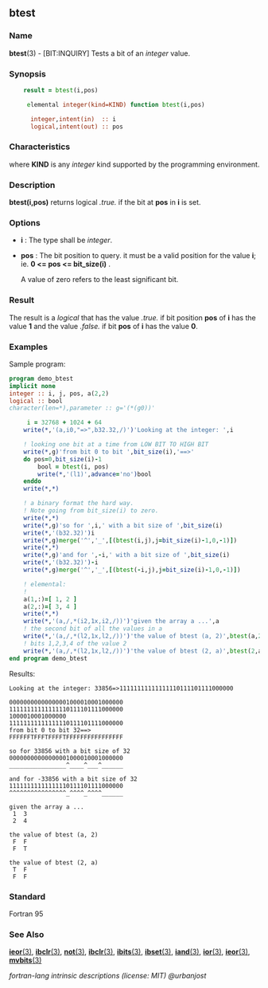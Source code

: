 ## btest

### **Name**

**btest**(3) - \[BIT:INQUIRY\] Tests a bit of an _integer_ value.

### **Synopsis**
```fortran
    result = btest(i,pos)
```
```fortran
     elemental integer(kind=KIND) function btest(i,pos)

      integer,intent(in)  :: i
      logical,intent(out) :: pos
```
### **Characteristics**

where **KIND** is any _integer_ kind supported by the programming environment.

### **Description**

**btest(i,pos)** returns logical _.true._ if the bit at **pos** in **i** is set.

### **Options**

- **i**
  : The type shall be _integer_.

- **pos**
  : The bit position to query. it must be a valid position for the
  value **i**; ie. **0 <= pos <= bit_size(i)** .

  A value of zero refers to the least significant bit.

### **Result**

The result is a _logical_ that has the value _.true._ if bit
position **pos** of **i** has the value **1** and the value
_.false._ if bit **pos** of **i** has the value **0**.

### **Examples**

Sample program:

```fortran
program demo_btest
implicit none
integer :: i, j, pos, a(2,2)
logical :: bool
character(len=*),parameter :: g='(*(g0))'

     i = 32768 + 1024 + 64
    write(*,'(a,i0,"=>",b32.32,/)')'Looking at the integer: ',i

    ! looking one bit at a time from LOW BIT TO HIGH BIT
    write(*,g)'from bit 0 to bit ',bit_size(i),'==>'
    do pos=0,bit_size(i)-1
        bool = btest(i, pos)
        write(*,'(l1)',advance='no')bool
    enddo
    write(*,*)

    ! a binary format the hard way.
    ! Note going from bit_size(i) to zero.
    write(*,*)
    write(*,g)'so for ',i,' with a bit size of ',bit_size(i)
    write(*,'(b32.32)')i
    write(*,g)merge('^','_',[(btest(i,j),j=bit_size(i)-1,0,-1)])
    write(*,*)
    write(*,g)'and for ',-i,' with a bit size of ',bit_size(i)
    write(*,'(b32.32)')-i
    write(*,g)merge('^','_',[(btest(-i,j),j=bit_size(i)-1,0,-1)])

    ! elemental:
    !
    a(1,:)=[ 1, 2 ]
    a(2,:)=[ 3, 4 ]
    write(*,*)
    write(*,'(a,/,*(i2,1x,i2,/))')'given the array a ...',a
    ! the second bit of all the values in a
    write(*,'(a,/,*(l2,1x,l2,/))')'the value of btest (a, 2)',btest(a,2)
    ! bits 1,2,3,4 of the value 2
    write(*,'(a,/,*(l2,1x,l2,/))')'the value of btest (2, a)',btest(2,a)
end program demo_btest
```

Results:

```text
Looking at the integer: 33856=>11111111111111110111101111000000

00000000000000001000010001000000
11111111111111110111101111000000
1000010001000000
11111111111111110111101111000000
from bit 0 to bit 32==>
FFFFFFTFFFTFFFFTFFFFFFFFFFFFFFFF

so for 33856 with a bit size of 32
00000000000000001000010001000000
________________^____^___^______

and for -33856 with a bit size of 32
11111111111111110111101111000000
^^^^^^^^^^^^^^^^_^^^^_^^^^______

given the array a ...
 1  3
 2  4

the value of btest (a, 2)
 F  F
 F  T

the value of btest (2, a)
 T  F
 F  F
```

### **Standard**

Fortran 95

### **See Also**

[**ieor**(3)](#ieor),
[**ibclr**(3)](#ibclr),
[**not**(3)](#not),
[**ibclr**(3)](#ibclr),
[**ibits**(3)](#ibits),
[**ibset**(3)](#ibset),
[**iand**(3)](#iand),
[**ior**(3)](#ior),
[**ieor**(3)](#ieor),
[**mvbits**(3)](#mvbits)

 _fortran-lang intrinsic descriptions (license: MIT) \@urbanjost_
